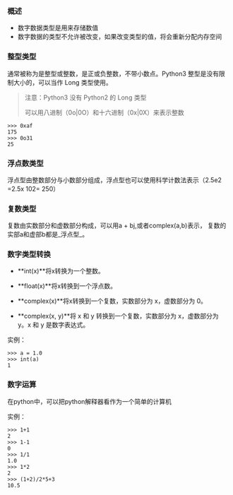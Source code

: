 ### 概述

* 数字数据类型是用来存储数值
* 数字数据的类型不允许被改变，如果改变类型的值，将会重新分配内存空间

### 整型类型

通常被称为是整型或整数，是正或负整数，不带小数点。Python3 整型是没有限制大小的，可以当作 Long 类型使用。

> 注意：Python3 没有 Python2 的 Long 类型
>
> 可以用八进制（0o\|0O）和十六进制（0x\|0X）来表示整数

```
>>> 0xaf
175
>>> 0o31
25
```

### 浮点数类型

浮点型由整数部分与小数部分组成，浮点型也可以使用科学计数法表示（2.5e2 =2.5x 102= 250）

### 复数类型

复数由实数部分和虚数部分构成，可以用a + bj,或者complex\(a,b\)表示， 复数的实部a和虚部b都是_浮点型_。

### 数字类型转换

* **int\(x\)**将x转换为一个整数。

* **float\(x\)**将x转换到一个浮点数。

* **complex\(x\)**将x转换到一个复数，实数部分为 x，虚数部分为 0。

* **complex\(x, y\)**将 x 和 y 转换到一个复数，实数部分为 x，虚数部分为 y。x 和 y 是数字表达式。

实例：

```
>>> a = 1.0
>>> int(a)
1
```

### 数字运算

在python中，可以把python解释器看作为一个简单的计算机

实例：

```
>>> 1+1
2
>>> 1-1
0
>>> 1/1
1.0
>>> 1*2
2
>>> (1+2)/2*5+3
10.5
```



